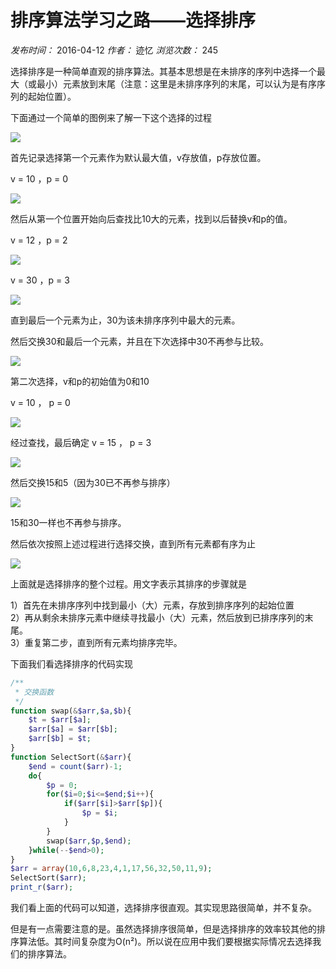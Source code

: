 # 排序算法学习之路——选择排序

_发布时间：_ 2016-04-12 _作者：_ 迹忆 _浏览次数：_ 245

选择排序是一种简单直观的排序算法。其基本思想是在未排序的序列中选择一个最大（或最小）元素放到末尾（注意：这里是未排序序列的末尾，可以认为是有序序列的起始位置）。

下面通过一个简单的图例来了解一下这个选择的过程

![][0]

首先记录选择第一个元素作为默认最大值，v存放值，p存放位置。

v = 10 ，p = 0

![][1]

然后从第一个位置开始向后查找比10大的元素，找到以后替换v和p的值。

v = 12 ，p = 2

![][2]

v = 30 ，p = 3

![][3]

直到最后一个元素为止，30为该未排序序列中最大的元素。

然后交换30和最后一个元素，并且在下次选择中30不再参与比较。

![][4]

第二次选择，v和p的初始值为0和10

v = 10 ， p = 0

![][5]

经过查找，最后确定 v = 15 ， p = 3

![][6]

然后交换15和5（因为30已不再参与排序）

![][7]

15和30一样也不再参与排序。

然后依次按照上述过程进行选择交换，直到所有元素都有序为止

![][8]

上面就是选择排序的整个过程。用文字表示其排序的步骤就是

1）首先在未排序序列中找到最小（大）元素，存放到排序序列的起始位置  
2）再从剩余未排序元素中继续寻找最小（大）元素，然后放到已排序序列的末尾。  
3）重复第二步，直到所有元素均排序完毕。

下面我们看选择排序的代码实现

```php
/**
 * 交换函数
 */
function swap(&$arr,$a,$b){
    $t = $arr[$a];
    $arr[$a] = $arr[$b];
    $arr[$b] = $t;
}
function SelectSort(&$arr){
    $end = count($arr)-1;
    do{
        $p = 0;
        for($i=0;$i<=$end;$i++){
            if($arr[$i]>$arr[$p]){
                $p = $i;
            }
        }
        swap($arr,$p,$end);
    }while(--$end>0);
}
$arr = array(10,6,8,23,4,1,17,56,32,50,11,9);
SelectSort($arr);
print_r($arr);
```

我们看上面的代码可以知道，选择排序很直观。其实现思路很简单，并不复杂。

但是有一点需要注意的是。虽然选择排序很简单，但是选择排序的效率较其他的排序算法低。其时间复杂度为O(n²)。所以说在应用中我们要根据实际情况去选择我们的排序算法。

[0]: https://www.onmpw.com/uploads/allimg/160412/1-16041213263V45.png
[1]: https://www.onmpw.com/uploads/allimg/160412/1-160412132A9517.png
[2]: https://www.onmpw.com/uploads/allimg/160412/1-160412132H9348.png
[3]: https://www.onmpw.com/uploads/allimg/160412/1-160412132J12L.png
[4]: https://www.onmpw.com/uploads/allimg/160412/1-160412132P4N8.png
[5]: https://www.onmpw.com/uploads/allimg/160412/1-160412132RBW.png
[6]: https://www.onmpw.com/uploads/allimg/160412/1-160412132T1427.png
[7]: https://www.onmpw.com/uploads/allimg/160412/1-160412132U4633.png
[8]: https://www.onmpw.com/uploads/allimg/160412/1-1604121329233M.png